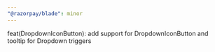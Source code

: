 ```yaml
---
"@razorpay/blade": minor
---
```


feat(DropdownIconButton): add support for DropdownIconButton and tooltip for Dropdown triggers
